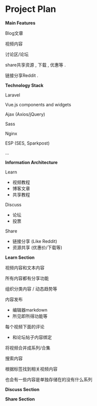 # Project Plan

**Main Features**

Blog文章

视频内容

讨论区/论坛

share共享资源 , 下载 , 优惠等 .

链接分享Reddit .

**Technology Stack**

Laravel

Vue.js components and widgets

Ajax \(Axios/jQuery\)

Sass

Nginx

ESP \(SES, Sparkpost\)

...

**Information Architecture**

Learn

* 视频教程
* 博客文章
* 共享教程

Discuss

* 论坛
* 投票

Share

* 链接分享 \(Like Reddit\)
* 资源共享 \(优惠价/下载等\)

**Learn Section**

视频内容和文本内容

所有内容都有分享功能

组织分类内容 / 动态趋势等

内容发布

* 编辑器markdown
* 所见即所得功能等

每个视频下面的评论

* 和论坛帖子内容绑定

将视频合并成系列/合集

搜索内容

根据标签找到相关视频内容

也会有一些内容是单独存储在的没有什么系列

**Discuss Section**

**Share Section**

